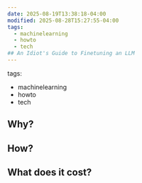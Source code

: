 ```yaml
---
date: 2025-08-19T13:38:18-04:00
modified: 2025-08-28T15:27:55-04:00
tags:
  - machinelearning
  - howto
  - tech
## An Idiot's Guide to Finetuning an LLM
---
```


tags:

  - machinelearning
  - howto
  - tech
## Why?

## How?

## What does it cost?
